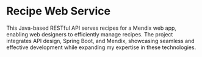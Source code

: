 # Recipe Web Service
This Java-based RESTful API serves recipes for a Mendix web app, enabling web designers to efficiently manage recipes. The project integrates API design, Spring Boot, and Mendix, showcasing seamless and effective development while expanding my expertise in these technologies.
